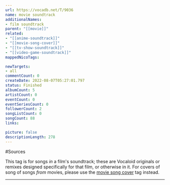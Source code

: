 ```yaml
---
url: https://vocadb.net/T/9036
name: movie soundtrack
additionalNames: 
- film soundtrack
parent: "[[movie]]"
related:
- "[[anime-soundtrack]]"
- "[[movie-song-cover]]"
- "[[tv-show-soundtrack]]"
- "[[video-game-soundtrack]]"
mappedNicoTags:

newTargets:
- all
commentCount: 0
createDate: 2022-08-07T05:27:01.797
status: Finished
albumCount: 5
artistCount: 0
eventCount: 0
eventSeriesCount: 0
followerCount: 2
songListCount: 0
songCount: 88
links: 

picture: false
descriptionLength: 278
---
```


#Sources

This tag is for songs *in* a film's soundtrack; these are Vocaloid originals or remixes designed specifically for that film, or otherwise in it. For covers of song of songs *from* movies, please use the [movie song cover](https://vocadb.net/T/4677/movie-song-cover) tag instead.

---

